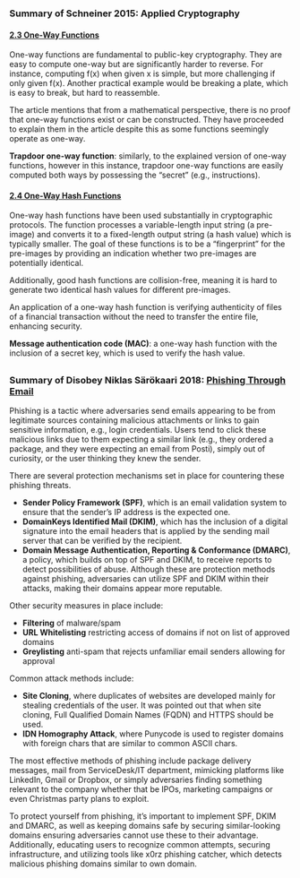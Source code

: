 ### Summary of Schneiner 2015: Applied Cryptography

#### [2.3 One-Way Functions](https://learning.oreilly.com/library/view/applied-cryptography-protocols/9781119096726/10_chap02.html#chap02-sec003)

One-way functions are fundamental to public-key cryptography. They are easy to compute one-way but are significantly harder to reverse. For instance, computing f(x) when given x is simple, but more challenging if only given f(x). Another practical example would be breaking a plate, which is easy to break, but hard to reassemble. 

The article mentions that from a mathematical perspective, there is no proof that one-way functions exist or can be constructed. They have proceeded to explain them in the article despite this as some functions seemingly operate as one-way. 

**Trapdoor one-way function**: similarly, to the explained version of one-way functions, however in this instance, trapdoor one-way functions are easily computed both ways by possessing the “secret” (e.g., instructions).


#### [2.4 One-Way Hash Functions](https://learning.oreilly.com/library/view/applied-cryptography-protocols/9781119096726/10_chap02.html#chap02-sec003)

One-way hash functions have been used substantially in cryptographic protocols. The function processes a variable-length input string (a pre-image) and converts it to a fixed-length output string (a hash value) which is typically smaller. The goal of these functions is to be a “fingerprint” for the pre-images by providing an indication whether two pre-images are potentially identical.  

Additionally, good hash functions are collision-free, meaning it is hard to generate two identical hash values for different pre-images.

An application of a one-way hash function is verifying authenticity of files of a financial transaction without the need to transfer the entire file, enhancing security.

**Message authentication code (MAC)**: a one-way hash function with the inclusion of a secret key, which is used to verify the hash value. 

##

### Summary of Disobey Niklas Särökaari 2018: [Phishing Through Email](https://www.youtube.com/watch?v=m9YFJGSHYtY) 


Phishing is a tactic where adversaries send emails appearing to be from legitimate sources containing malicious attachments or links to gain sensitive information, e.g., login credentials. Users tend to click these malicious links due to them expecting a similar link (e.g., they ordered a package, and they were expecting an email from Posti), simply out of curiosity, or the user thinking they knew the sender. 

There are several protection mechanisms set in place for countering these phishing threats. 
-	**Sender Policy Framework (SPF)**, which is an email validation system to ensure that the sender’s IP address is the expected one. 
-	**DomainKeys Identified Mail (DKIM)**, which has the inclusion of a digital signature into the email headers that is applied by the sending mail server that can be verified by the recipient.
-	**Domain Message Authentication, Reporting & Conformance (DMARC)**, a policy, which builds on top of SPF and DKIM, to receive reports to detect possibilities of abuse. 
Although these are protection methods against phishing, adversaries can utilize SPF and DKIM within their attacks, making their domains appear more reputable. 

Other security measures in place include: 
-	**Filtering** of malware/spam
-	**URL Whitelisting** restricting access of domains if not on list of approved domains
-	**Greylisting** anti-spam that rejects unfamiliar email senders allowing for approval 

Common attack methods include:
-	**Site Cloning**, where duplicates of websites are developed mainly for stealing credentials of the user. It was pointed out that when site cloning, Full Qualified Domain Names (FQDN) and HTTPS should be used.
-	**IDN Homography Attack**, where Punycode is used to register domains with foreign chars that are similar to common ASCII chars. 

The most effective methods of phishing include package delivery messages, mail from ServiceDesk/IT department, mimicking platforms like LinkedIn, Gmail or Dropbox, or simply adversaries finding something relevant to the company whether that be IPOs, marketing campaigns or even Christmas party plans to exploit. 

To protect yourself from phishing, it’s important to implement SPF, DKIM and DMARC, as well as keeping domains safe by securing similar-looking domains ensuring adversaries cannot use these to their advantage. Additionally, educating users to recognize common attempts, securing infrastructure, and utilizing tools like x0rz phishing catcher, which detects malicious phishing domains similar to own domain. 
























